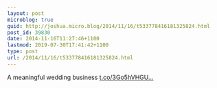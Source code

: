 ```yaml
---
layout: post
microblog: true
guid: http://joshua.micro.blog/2014/11/16/t533778416181325824.html
post_id: 39830
date: 2014-11-16T11:27:46+1100
lastmod: 2019-07-30T17:41:42+1100
type: post
url: /2014/11/16/t533778416181325824.html
---
```

A meaningful wedding business [t.co/3Go5hVHGU...](http://t.co/3Go5hVHGUP)
